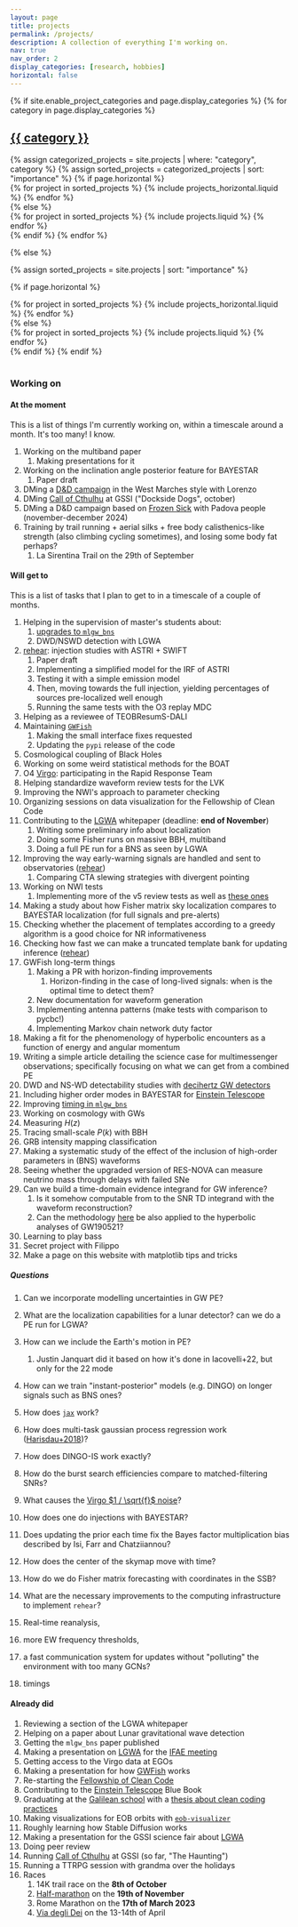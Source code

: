 ```yaml
---
layout: page
title: projects
permalink: /projects/
description: A collection of everything I'm working on.
nav: true
nav_order: 2
display_categories: [research, hobbies]
horizontal: false
---
```


<!-- pages/projects.md -->
<div class="projects">
{% if site.enable_project_categories and page.display_categories %}
  <!-- Display categorized projects -->
  {% for category in page.display_categories %}
  <a id="{{ category }}" href=".#{{ category }}">
    <h2 class="category">{{ category }}</h2>
  </a>
  {% assign categorized_projects = site.projects | where: "category", category %}
  {% assign sorted_projects = categorized_projects | sort: "importance" %}
  <!-- Generate cards for each project -->
  {% if page.horizontal %}
  <div class="container">
    <div class="row row-cols-2">
    {% for project in sorted_projects %}
      {% include projects_horizontal.liquid %}
    {% endfor %}
    </div>
  </div>
  {% else %}
  <div class="grid">
    {% for project in sorted_projects %}
      {% include projects.liquid %}
    {% endfor %}
  </div>
  {% endif %}
  {% endfor %}

{% else %}

<!-- Display projects without categories -->

{% assign sorted_projects = site.projects | sort: "importance" %}

  <!-- Generate cards for each project -->

{% if page.horizontal %}

  <div class="container">
    <div class="row row-cols-2">
    {% for project in sorted_projects %}
      {% include projects_horizontal.liquid %}
    {% endfor %}
    </div>
  </div>
  {% else %}
  <div class="grid">
    {% for project in sorted_projects %}
      {% include projects.liquid %}
    {% endfor %}
  </div>
  {% endif %}
{% endif %}
</div>

<br/>

### Working on

#### At the moment

This is a list of things I'm currently working on, within a timescale around a month.
It's too many! I know.

1. Working on the multiband paper
   1. Making presentations for it
1. Working on the inclination angle posterior feature for BAYESTAR
   1. Paper draft
1. DMing a [D&D campaign](/val_celia) in the West Marches style with Lorenzo
1. DMing [Call of Cthulhu](/_projects/CoC) at GSSI ("Dockside Dogs", october)
1. DMing a D&D campaign based on [Frozen Sick](https://www.dndbeyond.com/sources/dnd/wa/frozen-sick#FrozenSick) with Padova people (november-december 2024)
1. Training by trail running + aerial silks + free body calisthenics-like strength (also climbing cycling sometimes), and losing some body fat perhaps?
   1. La Sirentina Trail on the 29th of September

#### Will get to

This is a list of tasks that I plan to get to in a timescale of a couple of months.

1. Helping in the supervision of master's students about:
   1. [upgrades to `mlgw_bns`](https://github.com/jacopok/mlgw_bns/issues/8)
   1. DWD/NSWD detection with LGWA
1. [rehear](/rehear): injection studies with ASTRI + SWIFT
   1. Paper draft
   1. Implementing a simplified model for the IRF of ASTRI
   1. Testing it with a simple emission model
   1. Then, moving towards the full injection, yielding percentages of sources pre-localized well enough
   1. Running the same tests with the O3 replay MDC
1. Helping as a reviewee of TEOBResumS-DALI
1. Maintaining [`GWFish`](https://github.com/janosch314/GWFish)
   1. Making the small interface fixes requested
   1. Updating the `pypi` release of the code
1. Cosmological coupling of Black Holes
1. Working on some weird statistical methods for the BOAT
1. O4 [Virgo](/projects/Virgo): participating in the Rapid Response Team
1. Helping standardize waveform review tests for the LVK
1. Improving the NWI's approach to parameter checking
1. Organizing sessions on data visualization for the Fellowship of Clean Code
   <!-- 1. Consistent ephemeris computation for all detectors - time shift to implement from the atom interferometry paper, or from Wen+Chen 2010
   1. Enable simulation of DWD and other low-frequency-derivative signals -->
1. Contributing to the [LGWA](/projects/LGWA) whitepaper (deadline: **end of November**)
   1. Writing some preliminary info about localization
   1. Doing some Fisher runs on massive BBH, multiband
   1. Doing a full PE run for a BNS as seen by LGWA
1. Improving the way early-warning signals are handled and sent to observatories ([rehear](/_projects/rehear))
   1. Comparing CTA slewing strategies with divergent pointing
1. Working on NWI tests
   1. Implementing more of the v5 review tests as well as [these ones](https://git.ligo.org/waveforms/1-main/-/issues/10#note_851322)
1. Making a study about how Fisher matrix sky localization compares to BAYESTAR localization (for full signals and pre-alerts)
1. Checking whether the placement of templates according to a greedy algorithm is a good choice for NR informativeness
1. Checking how fast we can make a truncated template bank for updating inference ([rehear](/_projects/rehear))
1. GWFish long-term things
   1. Making a PR with horizon-finding improvements
      1. Horizon-finding in the case of long-lived signals: when is the optimal time to detect them?
   1. New documentation for waveform generation
   1. Implementing antenna patterns (make tests with comparison to pycbc!)
   1. Implementing Markov chain network duty factor
1. Making a fit for the phenomenology of hyperbolic encounters as a function of energy and angular momentum
1. Writing a simple article detailing the science case for multimessenger observations;
   specifically focusing on what we can get from a combined PE
1. DWD and NS-WD detectability studies with [decihertz GW detectors](/_projects/LGWA)
1. Including higher order modes in BAYESTAR for [Einstein Telescope](/_projects/ET)
1. Improving [timing in `mlgw_bns`](https://github.com/jacopok/mlgw_bns/issues/47)
1. Working on cosmology with GWs
1. Measuring $H(z)$
1. Tracing small-scale $P(k)$ with BBH
1. GRB intensity mapping classification
1. Making a systematic study of the effect of the inclusion of high-order parameters
   in (BNS) waveforms
1. Seeing whether the upgraded version of RES-NOVA can measure neutrino mass through delays with failed SNe
1. Can we build a time-domain evidence integrand for GW inference?
   1. Is it somehow computable from to the SNR TD integrand with the waveform reconstruction?
   1. Can the methodology [here](https://arxiv.org/abs/2310.01544) be also applied to the hyperbolic analyses of GW190521?
1. Learning to play bass
1. Secret project with Filippo
1. Make a page on this website with matplotlib tips and tricks

##### Questions

1. Can we incorporate modelling uncertainties in GW PE?
1. What are the localization capabilities for a lunar detector? can we do a PE run for LGWA?
1. How can we include the Earth's motion in PE?
   1. Justin Janquart did it based on how it's done in Iacovelli+22, but only for the 22 mode
1. How can we train "instant-posterior" models (e.g. DINGO) on longer signals
   such as BNS ones?
1. How does [`jax`](https://jax.readthedocs.io/en/latest/notebooks/quickstart.html) work?
1. How does multi-task gaussian process regression work ([Harisdau+2018](http://arxiv.org/abs/1805.03595))?
1. How does DINGO-IS work exactly?
1. How do the burst search efficiencies compare to matched-filtering SNRs?
1. What causes the [Virgo $1 / \sqrt{f}$ noise](https://wiki.virgo-gw.eu/Commissioning/MysteryOneOverSqrtFnoise)?
1. How does one do injections with BAYESTAR?
1. Does updating the prior each time fix the Bayes factor multiplication bias described by Isi, Farr and Chatziiannou?
1. How does the center of the skymap move with time?

1. How do we do Fisher matrix forecasting with coordinates in the SSB?
1. What are the necessary improvements to the computing infrastructure
   to implement `rehear`?
1. Real-time reanalysis,
1. more EW frequency thresholds,
1. a fast communication system for updates without "polluting" the environment with
   too many GCNs?
1. timings

#### Already did

1. Reviewing a section of the LGWA whitepaper
1. Helping on a paper about Lunar gravitational wave detection
1. Getting the `mlgw_bns` paper published
1. Making a presentation on [LGWA](/_projects/LGWA) for the [IFAE meeting](https://agenda.infn.it/event/34702/)
1. Getting access to the Virgo data at EGOs
1. Making a presentation for how [GWFish](https://github.com/janosch314/GWFish) works
1. Re-starting the [Fellowship of Clean Code](/_projects/FoCC)
1. Contributing to the [Einstein Telescope](/_projects/ET) Blue Book
1. Graduating at the [Galilean school](https://scuolagalileiana.unipd.it/) with a [thesis about clean coding practices](https://github.com/jacopok/clean-coding-thesis)
1. Making visualizations for EOB orbits with [`eob-visualizer`](https://github.com/jacopok/eob-visualizer)
1. Roughly learning how Stable Diffusion works
1. Making a presentation for the GSSI science fair about [LGWA](/_projects/LGWA)
1. Doing peer review
1. Running [Call of Cthulhu](/_projects/CoC) at GSSI (so far, "The Haunting")
1. Running a TTRPG session with grandma over the holidays
1. Races
   1. 14K trail race on the **8th of October**
   1. [Half-marathon](https://www.rome21k.com/en/21k-info-eng/) on the **19th of November**
   1. Rome Marathon on the **17th of March 2023**
   1. [Via degli Dei](https://www.komoot.com/it-it/tour/1403731244) on the 13-14th of April
